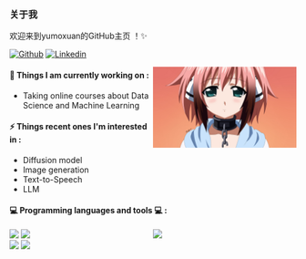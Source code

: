 
 ### 关于我
 欢迎来到yumoxuan的GitHub主页 ！✨ 
 
[![Github](https://img.shields.io/badge/-Github-000?style=flat&logo=Github&logoColor=white)](https://github.com/yumoxuan-25)
[![Linkedin](https://img.shields.io/badge/-LinkedIn-blue?style=flat&logo=Linkedin&logoColor=white)](https://www.linkedin.com/in/jingchao-zeng-247a6a2b6/)
 
<img align="right" alt="img" src="https://github.com/yumoxuan-25/yumoxuan-25/blob/main/img/ikaros.jpg" width="50%" height="auto" />
 
 
#### 🌱 Things I am currently working on : 
- Taking online courses about Data Science and Machine Learning 


#### ⚡ Things recent ones I'm interested in  : 
- Diffusion model
- Image generation
- Text-to-Speech
- LLM
#### :computer: Programming languages and tools :computer: : 
<p>
<img width="50%" align="right" src="https://github-readme-stats.vercel.app/api?username=yumoxuan-25&show_icons=true&hide_border=true" />
<code><img width="10%" src="https://www.vectorlogo.zone/logos/java/java-ar21.svg"></code>
<code><img width="10%" src="https://www.vectorlogo.zone/logos/python/python-ar21.svg"></code>
<br />
 <code><img width="10%" src="https://www.vectorlogo.zone/logos/vuejs/vuejs-ar21.svg"></code>
<code><img width="10%" src="https://www.vectorlogo.zone/logos/springio/springio-ar21.svg"></code>
</p>

